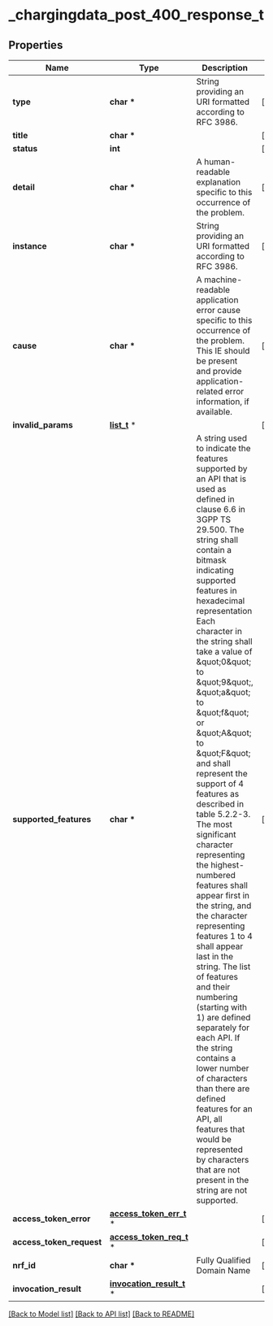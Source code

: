 # _chargingdata_post_400_response_t

## Properties
Name | Type | Description | Notes
------------ | ------------- | ------------- | -------------
**type** | **char \*** | String providing an URI formatted according to RFC 3986. | [optional] 
**title** | **char \*** |  | [optional] 
**status** | **int** |  | [optional] 
**detail** | **char \*** | A human-readable explanation specific to this occurrence of the problem. | [optional] 
**instance** | **char \*** | String providing an URI formatted according to RFC 3986. | [optional] 
**cause** | **char \*** | A machine-readable application error cause specific to this occurrence of the problem.  This IE should be present and provide application-related error information, if available.  | [optional] 
**invalid_params** | [**list_t**](invalid_param.md) \* |  | [optional] 
**supported_features** | **char \*** | A string used to indicate the features supported by an API that is used as defined in clause  6.6 in 3GPP TS 29.500. The string shall contain a bitmask indicating supported features in  hexadecimal representation Each character in the string shall take a value of \&quot;0\&quot; to \&quot;9\&quot;,  \&quot;a\&quot; to \&quot;f\&quot; or \&quot;A\&quot; to \&quot;F\&quot; and shall represent the support of 4 features as described in  table 5.2.2-3. The most significant character representing the highest-numbered features shall  appear first in the string, and the character representing features 1 to 4 shall appear last  in the string. The list of features and their numbering (starting with 1) are defined  separately for each API. If the string contains a lower number of characters than there are  defined features for an API, all features that would be represented by characters that are not  present in the string are not supported.  | [optional] 
**access_token_error** | [**access_token_err_t**](access_token_err.md) \* |  | [optional] 
**access_token_request** | [**access_token_req_t**](access_token_req.md) \* |  | [optional] 
**nrf_id** | **char \*** | Fully Qualified Domain Name | [optional] 
**invocation_result** | [**invocation_result_t**](invocation_result.md) \* |  | [optional] 

[[Back to Model list]](../README.md#documentation-for-models) [[Back to API list]](../README.md#documentation-for-api-endpoints) [[Back to README]](../README.md)


